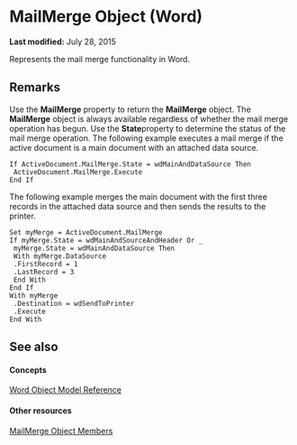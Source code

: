
# MailMerge Object (Word)

 **Last modified:** July 28, 2015

Represents the mail merge functionality in Word.

## Remarks

Use the  **MailMerge** property to return the **MailMerge** object. The **MailMerge** object is always available regardless of whether the mail merge operation has begun. Use the **State**property to determine the status of the mail merge operation. The following example executes a mail merge if the active document is a main document with an attached data source.


```
If ActiveDocument.MailMerge.State = wdMainAndDataSource Then 
 ActiveDocument.MailMerge.Execute 
End If
```

The following example merges the main document with the first three records in the attached data source and then sends the results to the printer.




```
Set myMerge = ActiveDocument.MailMerge 
If myMerge.State = wdMainAndSourceAndHeader Or _ 
 myMerge.State = wdMainAndDataSource Then 
 With myMerge.DataSource 
 .FirstRecord = 1 
 .LastRecord = 3 
 End With 
End If 
With myMerge 
 .Destination = wdSendToPrinter 
 .Execute 
End With
```


## See also


#### Concepts


 [Word Object Model Reference](be452561-b436-bb9b-6f94-3faa9a74a6fd.md)
#### Other resources


 [MailMerge Object Members](b4db0f00-0f03-4162-7312-b3aa417bea03.md)
